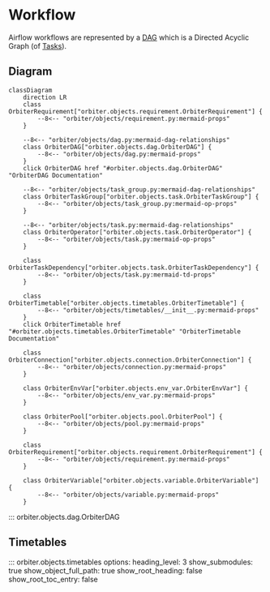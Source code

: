 # Workflow

Airflow workflows are represented by a
[DAG](https://airflow.apache.org/docs/apache-airflow/stable/core-concepts/dags.html)
which is a Directed Acyclic Graph (of [Tasks](../tasks)).

## Diagram
```mermaid
classDiagram
    direction LR
    class OrbiterRequirement["orbiter.objects.requirement.OrbiterRequirement"] {
        --8<-- "orbiter/objects/requirement.py:mermaid-props"
    }

    --8<-- "orbiter/objects/dag.py:mermaid-dag-relationships"
    class OrbiterDAG["orbiter.objects.dag.OrbiterDAG"] {
        --8<-- "orbiter/objects/dag.py:mermaid-props"
    }
    click OrbiterDAG href "#orbiter.objects.dag.OrbiterDAG" "OrbiterDAG Documentation"

    --8<-- "orbiter/objects/task_group.py:mermaid-dag-relationships"
    class OrbiterTaskGroup["orbiter.objects.task.OrbiterTaskGroup"] {
        --8<-- "orbiter/objects/task_group.py:mermaid-op-props"
    }

    --8<-- "orbiter/objects/task.py:mermaid-dag-relationships"
    class OrbiterOperator["orbiter.objects.task.OrbiterOperator"] {
        --8<-- "orbiter/objects/task.py:mermaid-op-props"
    }

    class OrbiterTaskDependency["orbiter.objects.task.OrbiterTaskDependency"] {
        --8<-- "orbiter/objects/task.py:mermaid-td-props"
    }

    class OrbiterTimetable["orbiter.objects.timetables.OrbiterTimetable"] {
        --8<-- "orbiter/objects/timetables/__init__.py:mermaid-props"
    }
    click OrbiterTimetable href "#orbiter.objects.timetables.OrbiterTimetable" "OrbiterTimetable Documentation"

    class OrbiterConnection["orbiter.objects.connection.OrbiterConnection"] {
        --8<-- "orbiter/objects/connection.py:mermaid-props"
    }

    class OrbiterEnvVar["orbiter.objects.env_var.OrbiterEnvVar"] {
        --8<-- "orbiter/objects/env_var.py:mermaid-props"
    }

    class OrbiterPool["orbiter.objects.pool.OrbiterPool"] {
        --8<-- "orbiter/objects/pool.py:mermaid-props"
    }

    class OrbiterRequirement["orbiter.objects.requirement.OrbiterRequirement"] {
        --8<-- "orbiter/objects/requirement.py:mermaid-props"
    }

    class OrbiterVariable["orbiter.objects.variable.OrbiterVariable"] {
        --8<-- "orbiter/objects/variable.py:mermaid-props"
    }
```

::: orbiter.objects.dag.OrbiterDAG

## Timetables
::: orbiter.objects.timetables
    options:
        heading_level: 3
        show_submodules: true
        show_object_full_path: true
        show_root_heading: false
        show_root_toc_entry: false
